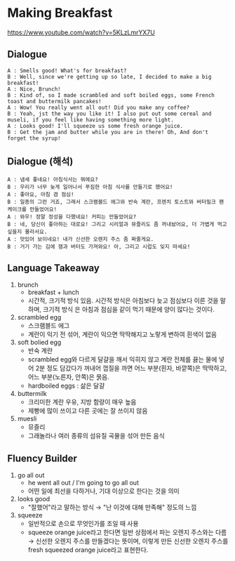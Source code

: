# Making Breakfast
https://www.youtube.com/watch?v=5KLzLmrYX7U

## Dialogue
```
A : Smells good! What's for breakfast?
B : Well, since we're getting up so late, I decided to make a big breakfast!
A : Nice, Brunch!
B : Kind of, so I made scrambled and soft boiled eggs, some French toast and buttermilk pancakes!
A : Wow! You really went all out! Did you make any coffee?
B : Yeah, jst the way you like it! I also put out some cereal and museli, if you feel like having something more light.
A : Looks good! I'll squeeze us some fresh orange juice.
B : Get the jam and butter while you are in there! Oh, And don't forget the syrup!
```

## Dialogue (해석)
```
A : 냄새 좋네요! 아침식사는 뭐에요?
B : 우리가 너무 늦게 일어나서 푸짐한 아침 식사를 만들기로 했어요!
A : 좋아요, 아침 겸 점심!
B : 일종의 그런 거죠, 그래서 스크램블드 에그와 반숙 계란, 프렌치 토스트와 버터밀크 팬케이크를 만들었어요!
A : 와우! 정말 정성을 다했네요! 커피는 만들었어요?
B : 네, 당신이 좋아하는 대로요! 그리고 시리얼과 뮤즐리도 좀 꺼내놨어요, 더 가볍게 먹고 싶을지 몰라서요.
A : 맛있어 보이네요! 내가 신선한 오렌지 주스 좀 짜줄게요.
B : 거기 가는 김에 잼과 버터도 가져와요! 아, 그리고 시럽도 잊지 마세요!
```

## Language Takeaway
1. brunch
    * breakfast + lunch
    * 시간적, 크기적 방식 있음. 시간적 방식은 아침보다 늦고 점심보다 이른 것을 말하며, 크기적 방식 은 아침과 점심을 같이 먹기 때문에 양이 많다는 것이다.
2. scrambled egg
    * 스크램블드 에그
    * 계란이 익기 전 섞어, 계란이 익으면 딱딱해지고 노랗게 변하여 흰색이 없음
3. soft bolied egg
    * 반숙 계란
    * scrambled egg와 다르게 달걀을 깨서 익히지 않고 계란 전체를 끓는 물에 넣어 2분 정도 담갔다가 꺼내어 껍질을 까면 어느 부분(흰자, 바깥쪽)은 딱딱하고, 어느 부분(노른자, 안쪽)은 묽음.
    * hardboiled eggs : 삶은 달걀
4. buttermilk
    * 크리미한 계란 우유, 지방 함량이 매우 높음
    * 제빵에 많이 쓰이고 다른 곳에는 잘 쓰이지 않음
5. muesli
    * 뮤즐리
    * 그래놀라나 여러 종류의 섬유질 곡물을 섞어 만든 음식

## Fluency Builder
1. go all out
    * he went all out / I'm going to go all out
    * 어떤 일에 최선을 다하거나, 기대 이상으로 한다는 것을 의미
2. looks good
    * "잘했어"라고 말하는 방식 &rarr; "난 이것에 대해 만족해" 정도의 느낌
3. squeeze
    * 일반적으로 손으로 무엇인가를 조일 때 사용
    * squeeze orange juice라고 한다면 일반 상점에서 파는 오렌지 주스와는 다름 &rarr; 신선한 오렌지 주스를 만들겠다는 뜻이며, 이렇게 만든 신선한 오렌지 주스를 fresh squeezed orange juice라고 표현한다.